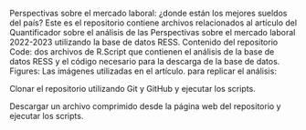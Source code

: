 Perspectivas sobre el mercado laboral: ¿donde están los mejores sueldos del país?
Este es el repositorio contiene archivos relacionados al artículo del Quantificador sobre el análisis de las Perspectivas sobre el mercado laboral 2022-2023 utilizando la base de datos RESS.
Contenido del repositorio
Code: dos archivos de R.Script que contienen el análisis  de la base de datos RESS y el código necesario para la descarga de la base de datos.
Figures: Las imágenes utilizadas en el artículo.
para replicar el análisis:

Clonar el repositorio utilizando Git y GitHub y ejecutar los scripts.

Descargar un archivo comprimido desde la página web del repositorio y ejecutar los scripts.

